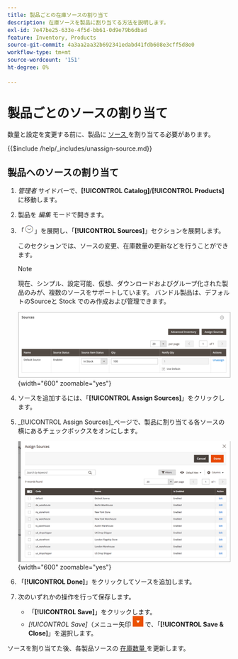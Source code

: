 ```yaml
---
title: 製品ごとの在庫ソースの割り当て
description: 在庫ソースを製品に割り当てる方法を説明します。
exl-id: 7e47be25-633e-4f5d-bb61-0d9e79b6dbad
feature: Inventory, Products
source-git-commit: 4a3aa2aa32b692341edabd41fdb608e3cff5d8e0
workflow-type: tm+mt
source-wordcount: '151'
ht-degree: 0%

---
```


# 製品ごとのソースの割り当て

数量と設定を変更する前に、製品に [ ソース ](sources-manage.md) を割り当てる必要があります。

{{$include /help/_includes/unassign-source.md}}

## 製品へのソースの割り当て

1. _管理者_ サイドバーで、**[!UICONTROL Catalog]**/**[!UICONTROL Products]** に移動します。

1. 製品を _編集_ モードで開きます。

1. 「![ 展開セレクター ](../assets/icon-display-expand.png)」を展開し、「**[!UICONTROL Sources]**」セクションを展開します。

   このセクションでは、ソースの変更、在庫数量の更新などを行うことができます。

   >[!NOTE]
   >
   >現在、シンプル、設定可能、仮想、ダウンロードおよびグループ化された製品のみが、複数のソースをサポートしています。 バンドル製品は、デフォルトのSourceと Stock でのみ作成および管理できます。

   ![ 製品ソースセクション ](assets/inventory-product-sources-before.png){width="600" zoomable="yes"}

1. ソースを追加するには、「**[!UICONTROL Assign Sources]**」をクリックします。

1. _[!UICONTROL Assign Sources]_ページで、製品に割り当てる各ソースの横にあるチェックボックスをオンにします。

   ![Product - ソースの割り当て ](assets/inventory-product-assign-sources.png){width="600" zoomable="yes"}

1. 「**[!UICONTROL Done]**」をクリックしてソースを追加します。

1. 次のいずれかの操作を行って保存します。

   - 「**[!UICONTROL Save]**」をクリックします。
   - _[!UICONTROL Save]_（メニュー矢印 ![ メニュー ](../assets/icon-menu-down-arrow-red.png) で、「**[!UICONTROL Save & Close]**」を選択します。

ソースを割り当てた後、各製品ソースの [ 在庫数量 ](quantities-assign-per-product.md) を更新します。

<!-- Last updated from includes: 2022-08-30 15:36:09 -->
